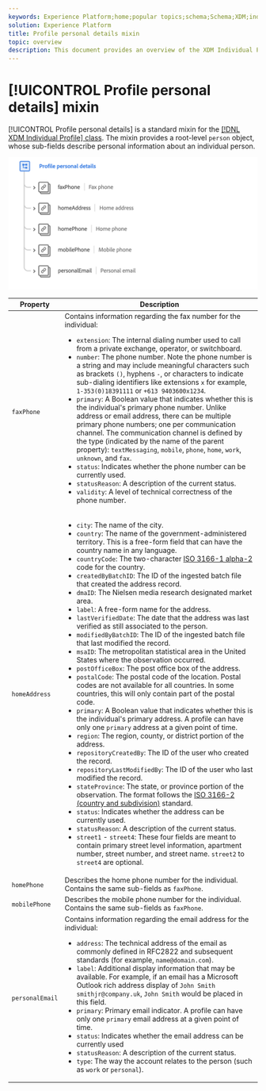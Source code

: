 ```yaml
---
keywords: Experience Platform;home;popular topics;schema;Schema;XDM;individual profile;fields;schemas;Schemas;identityMap;identity map;Identity map;Schema design;map;Map;union schema;union
solution: Experience Platform
title: Profile personal details mixin
topic: overview
description: This document provides an overview of the XDM Individual Profile class.
---
```


# [!UICONTROL Profile personal details] mixin

[!UICONTROL Profile personal details] is a standard mixin for the [[!DNL XDM Individual Profile] class](../../classes/individual-profile.md). The mixin provides a root-level `person` object, whose sub-fields describe personal information about an individual person.

<img src='../../images/mixins/profile-personal-details.png' width=700 />

| Property | Description |
| --- | --- |
| `faxPhone` | Contains information regarding the fax number for the individual:<ul><li>`extension`: The internal dialing number used to call from a private exchange, operator, or switchboard.</li><li>`number`: The phone number. Note the phone number is a string and may include meaningful characters such as brackets `()`, hyphens `-`, or characters to indicate sub-dialing identifiers like extensions `x` for example, `1-353(0)18391111` or `+613 9403600x1234`.</li><li>`primary`: A Boolean value that indicates whether this is the individual's primary phone number. Unlike address or email address, there can be multiple primary phone numbers; one per communication channel. The communication channel is defined by the type (indicated by the name of the parent property): `textMessaging`, `mobile`, `phone`, `home`, `work`, `unknown`, and `fax`.</li><li>`status`: Indicates whether the phone number can be currently used.</li><li>`statusReason`: A description of the current status.</li><li>`validity`: A level of technical correctness of the phone number.</li></ul> |
| `homeAddress` | <ul><li>`city`: The name of the city.</li><li>`country`: The name of the government-administered territory. This is a free-form field that can have the country name in any language.</li><li>`countryCode`: The two-character <a href="https://datahub.io/core/country-list">ISO 3166-1 alpha-2</a> code for the country.</li><li>`createdByBatchID`: The ID of the ingested batch file that created the address record.</li><li>`dmaID`: The Nielsen media research designated market area.</li><li>`label`: A free-form name for the address.</li><li>`lastVerifiedDate`: The date that the address was last verified as still associated to the person.</li><li>`modifiedByBatchID`: The ID of the ingested batch file that last modified the record.</li><li>`msaID`: The metropolitan statistical area in the United States where the observation occurred.</li><li>`postOfficeBox`: The post office box of the address.</li><li>`postalCode`: The postal code of the location. Postal codes are not available for all countries. In some countries, this will only contain part of the postal code.</li><li>`primary`: A Boolean value that indicates whether this is the individual's primary address. A profile can have only one `primary` address at a given point of time.</li><li>`region`: The region, county, or district portion of the address.</li><li>`repositoryCreatedBy`: The ID of the user who created the record.</li><li>`repositoryLastModifiedBy`:  The ID of the user who last modified the record.</li><li>`stateProvince`: The state, or province portion of the observation. The format follows the [ISO 3166-2 (country and subdivision)](http://www.unece.org/cefact/locode/subdivisions.html">http://www.unece.org/cefact/locode/subdivisions.html) standard.</li><li>`status`: Indicates whether the address can be currently used.</li><li>`statusReason`: A description of the current status.</li><li>`street1` - `street4`: These four fields are meant to contain primary street level information, apartment number, street number, and street name. `street2` to `street4` are optional.</li></ul> |
| `homePhone` | Describes the home phone number for the individual. Contains the same sub-fields as `faxPhone`. |
| `mobilePhone` | Describes the mobile phone number for the individual. Contains the same sub-fields as `faxPhone`. |
| `personalEmail` | Contains information regarding the email address for the individual:<ul><li>`address`: The technical address of the email as commonly defined in RFC2822 and subsequent standards (for example, `name@domain.com`).</li><li>`label`: Additional display information that may be available. For example, if an email has a Microsoft Outlook rich address display of `John Smith smithjr@company.uk`, `John Smith` would be placed in this field.</li><li>`primary`: Primary email indicator. A profile can have only one `primary` email address at a given point of time.</li><li>`status`: Indicates whether the email address can be currently used</li><li>`statusReason`: A description of the current status.</li><li>`type`: The way the account relates to the person (such as `work` or `personal`).</li></ul> |
